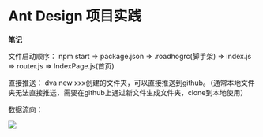 # Ant Design 项目实践

<strong>笔记</strong>

文件启动顺序：
npm start => package.json => .roadhogrc(脚手架) => index.js => router.js => IndexPage.js(首页)

直接推送：
dva new xxx创建的文件夹，可以直接推送到github。（通常本地文件夹无法直接推送，需要在github上通过新文件生成文件夹，clone到本地使用）

数据流向：

<img src="https://camo.githubusercontent.com/c826ff066ed438e2689154e81ff5961ab0b9befe/68747470733a2f2f7a6f732e616c697061796f626a656374732e636f6d2f726d73706f7274616c2f505072657245414b62496f445a59722e706e67" />
